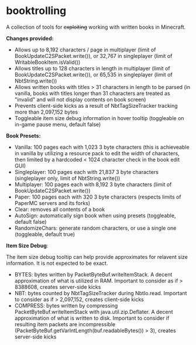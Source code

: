 # booktrolling

A collection of tools for ~~exploiting~~ working with written books in Minecraft.


**Changes provided:**
  - Allows up to 8,192 characters / page in multiplayer (limit of BookUpdateC2SPacket.write()), or 32,767 in singleplayer (limit of WritableBookItem.isValid())
  - Allows titles up to 128 characters in length in multiplayer (limit of BookUpdateC2SPacket.write()), or 65,535 in singleplayer (limit of NbtString.write())
  - Allows written books with titles > 31 characters in length to be parsed (in vanilla, books with titles longer than 31 characters are treated as "invalid" and will not display contents on book screen)
  - Prevents client-side kicks as a result of NbtTagSizeTracker tracking more than 2,097,152 bytes
  - Toggleable item size debug information in hover tooltip (toggleable on in-game pause menu, default false)


**Book Presets:**
  - Vanilla: 100 pages each with 1,023 3 byte characters (this is achieveable in vanilla by utilizing a resource pack to edit the width of characters, then limited by a hardcoded < 1024 character check in the book edit GUI)
  - Singleplayer: 100 pages each with 21,837 3 byte characters (singleplayer only, limit of NbtString.write())
  - Multiplayer: 100 pages each with 8,192 3 byte characters (limit of BookUpdateC2SPacket.write())
  - Paper: 100 pages each with 320 3 byte characters (respects limits of PaperMC servers and its forks)
  - Clear: removes all contents of a book
  - AutoSign: automatically sign book when using presets (toggleable, default false)
  - RandomizeChars: generate random characters, or use a single one (toggleable, default true)


**Item Size Debug**:

The item size debug tooltip can help provide approximates for relavent size information. It is not expected to be exact.
  - BYTES: bytes written by PacketByteBuf.writeItemStack. A decent approximation of what is utilized in RAM. Important to consider as if > 8388608, creates server-side kicks
  - NBT: bytes counted by NbtTagSizeTracker during NbtIo.read. Important to consider as if > 2,097,152, creates client-side kicks
  - COMPRESS: bytes written by compressing PacketByteBuf.writeItemStack with java.util.zip.Deflater. A decent approximation of what is written to disk. Important to consider if resulting item packets are incompressible (PacketByteBuf.getVarIntLength(buf.readableBytes()) > 3), creates server-side kicks

